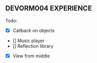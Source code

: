 DEVORM004 EXPERIENCE
---

Todo:
  - [x] Callback on objects
  - [] Music player
  - [] Reflection library
  - [x] View from middle
